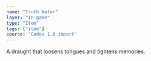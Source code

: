 ```yaml
---
name: "Truth Water"
layer: "In-game"
type: "Item"
tags: ["item"]
source: "Codex 1.0 import"
---
```

A draught that loosens tongues and tightens memories.
